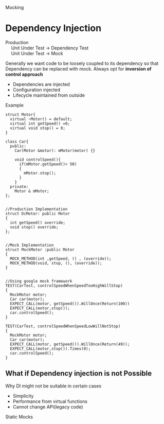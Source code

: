 Mocking 

# Dependency Injection
Production\
&emsp;   Unit Under Test -> Dependency
Test\
&emsp;   Unit Under Test -> Mock
   
Generally we want code to be loosely coupled to its dependency so that Dependency can be replaced with mock. Always opt for
**inversion of control approach**
   * Dependencies are injected 
   * Configuration injected
   * Lifecycle maintained from outside


Example 
```
struct Motor{
  virtual ~Motor() = default;
  virtual int getSpeed() =0;
  virtual void stop() = 0;
}

class Car{
  public:
    Car(Motor &motor): mMotor(motor) {}
    
    void controlSpeed(){
      if(mMotor.getSpeed()> 50)
      {
        mMotor.stop();
      }
    }
  private:
    Motor & mMotor;
};


//Production Implementation
struct DcMotor: public Motor
{
  int getSpeed() override;
  void stop() override;
};


//Mock Implementation
struct MockMotor :public Motor
{
  MOCK_METHOD(int ,getSpeed, () , (override));
  MOCK_METHOD(void, stop, (), (override));
}


//Using google mock framework
TEST(CarTest, controlSpeedWhenSpeedTooHighWillStop)
{
  MockMotor motor;
  Car car(motor);
  EXPECT_CALL(motor, getSpeed()).WillOnce(Return(100))
  EXPECT_CALL(motor,stop());
  car.controlSpeed();
}

TEST(CarTest, controlSpeedWhenSpeedLowWillNotStop)
{
  MockMotor motor;
  Car car(motor);
  EXPECT_CALL(motor, getSpeed()).WillOnce(Return(49));
  EXPECT_CALL(motor,stop()).Times(0);
  car.controlSpeed();
}

```

## What if Dependency injection is not Possible
Why DI might not be suitable in certain cases
* Simplicity
* Performance from virtual functions    
* Cannot change API(legacy code) 

Static Mocks




